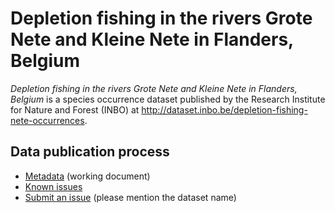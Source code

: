 # Depletion fishing in the rivers Grote Nete and Kleine Nete in Flanders, Belgium

*Depletion fishing in the rivers Grote Nete and Kleine Nete in Flanders, Belgium* is a species occurrence dataset published by the Research Institute for Nature and Forest (INBO) at http://dataset.inbo.be/depletion-fishing-nete-occurrences.

## Data publication process

* [Metadata](metadata.md) (working document)
* [Known issues](https://github.com/LifeWatchINBO/data-publication/labels/depletion-fishing-nete-occurrences)
* [Submit an issue](https://github.com/LifeWatchINBO/data-publication/issues/new) (please mention the dataset name)

